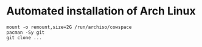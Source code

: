 # Automated installation of Arch Linux

```
mount -o remount,size=2G /run/archiso/cowspace
pacman -Sy git
git clone ...
```
